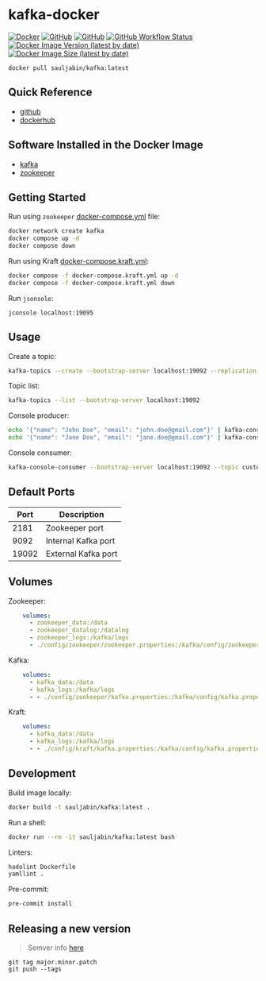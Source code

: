 # kafka-docker

<a href="https://www.docker.com/"><img alt="Docker" src="https://img.shields.io/badge/-docker-blue?logo=docker&logoColor=white"></a>
<a href="https://github.com/sauljabin/kafka-docker"><img alt="GitHub" src="https://img.shields.io/badge/status-active-brightgreen"></a>
<a href="https://github.com/sauljabin/kafka-docker/blob/main/LICENSE"><img alt="GitHub" src="https://img.shields.io/github/license/sauljabin/kafka-docker"></a>
<a href="https://github.com/sauljabin/kafka-docker/actions/workflows/main.yml"><img alt="GitHub Workflow Status" src="https://img.shields.io/github/workflow/status/sauljabin/kafka-docker/CI%20to%20Docker%20Hub"></a>
<a href="https://hub.docker.com/r/sauljabin/kafka"><img alt="Docker Image Version (latest by date)" src="https://img.shields.io/docker/v/sauljabin/kafka"></a>
<a href="https://hub.docker.com/r/sauljabin/kafka"><img alt="Docker Image Size (latest by date)" src="https://img.shields.io/docker/image-size/sauljabin/kafka"></a>

```
docker pull sauljabin/kafka:latest
```

## Quick Reference

- [github](https://github.com/sauljabin/kafka-docker)
- [dockerhub](https://hub.docker.com/r/sauljabin/kafka)

## Software Installed in the Docker Image

- [kafka](https://kafka.apache.org)
- [zookeeper](https://zookeeper.apache.org)

## Getting Started

Run using `zookeeper` [docker-compose.yml](docker-compose.yml) file:
```sh
docker network create kafka
docker compose up -d
docker compose down
```

Run using Kraft [docker-compose.kraft.yml](docker-compose.kraft.yml):
```sh
docker compose -f docker-compose.kraft.yml up -d
docker compose -f docker-compose.kraft.yml down
```

Run `jsonsole`:
```
jconsole localhost:19095
```

## Usage

Create a topic:
```sh
kafka-topics --create --bootstrap-server localhost:19092 --replication-factor 1 --partitions 1 --topic customers
```

Topic list:
```sh
kafka-topics --list --bootstrap-server localhost:19092
```

Console producer:
```sh
echo '{"name": "John Doe", "email": "john.doe@gmail.com"}' | kafka-console-producer --broker-list localhost:19092 --topic customers
echo '{"name": "Jane Doe", "email": "jane.doe@gmail.com"}' | kafka-console-producer --broker-list localhost:19092 --topic customers
```

Console consumer:
```sh
kafka-console-consumer --bootstrap-server localhost:19092 --topic customers --from-beginning
```

## Default Ports

| Port | Description         |
| ---- | ------------------- |
| 2181 | Zookeeper port      |
| 9092 | Internal Kafka port |
| 19092 | External Kafka port |

## Volumes

Zookeeper:
```yaml
    volumes:
      - zookeeper_data:/data
      - zookeeper_datalog:/datalog
      - zookeeper_logs:/kafka/logs
      - ./config/zookeeper/zookeeper.properties:/kafka/config/zookeeper.properties
```

Kafka:
```yaml
    volumes:
      - kafka_data:/data
      - kafka_logs:/kafka/logs
      - - ./config/zookeeper/kafka.properties:/kafka/config/kafka.properties
```

Kraft:
```yaml
    volumes:
      - kafka_data:/data
      - kafka_logs:/kafka/logs
      - - ./config/kraft/kafka.properties:/kafka/config/kafka.properties
```

## Development

Build image locally:
```sh
docker build -t sauljabin/kafka:latest .
```

Run a shell:
```sh
docker run --rm -it sauljabin/kafka:latest bash
```

Linters:
```sh
hadolint Dockerfile
yamllint .
```

Pre-commit:
```sh
pre-commit install
```

## Releasing a new version

> Semver info [here](https://semver.org/)

```
git tag major.minor.patch
git push --tags
```
